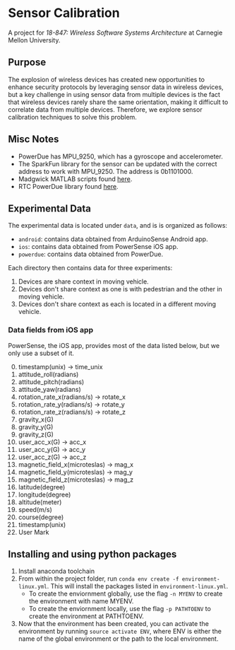 # Sensor Calibration
A project for *18-847: Wireless Software Systems Architecture* at Carnegie
Mellon University.

## Purpose
The explosion of wireless devices has created new opportunities to enhance
security protocols by leveraging sensor data in wireless devices, but a key
challenge in using sensor data from multiple devices is the fact that wireless
devices rarely share the same orientation, making it difficult to correlate
data from multiple devices. Therefore, we explore sensor calibration techniques
to solve this problem.

## Misc Notes
* PowerDue has MPU\_9250, which has a gyroscope and accelerometer.
* The SparkFun library for the sensor can be updated with the correct address
  to work with MPU\_9250. The address is 0b1101000.
* Madgwick MATLAB scripts found [here][1].
* RTC PowerDue library found [here][2].

## Experimental Data
The experimental data is located under `data`, and is is organized as follows:

* `android`: contains data obtained from ArduinoSense Android app.
* `ios`: contains data obtained from PowerSense iOS app.
* `powerdue`: contains data obtained from PowerDue.

Each directory then contains data for three experiments:

1. Devices are share context in moving vehicle.
2. Devices don't share context as one is with pedestrian and the other in moving
   vehicle.
3. Devices don't share context as each is located in a different moving vehicle.

### Data fields from iOS app
PowerSense, the iOS app, provides most of the data listed below, but we only use
a subset of it.

0. timestamp(unix) -> time\_unix
1. attitude\_roll(radians)
2. attitude\_pitch(radians)
3. attitude\_yaw(radians)
4. rotation\_rate\_x(radians/s) -> rotate\_x
5. rotation\_rate\_y(radians/s) -> rotate\_y
6. rotation\_rate\_z(radians/s) -> rotate\_z
7. gravity\_x(G)
8. gravity\_y(G)
9. gravity\_z(G)
10. user\_acc\_x(G) -> acc\_x
11. user\_acc\_y(G) -> acc\_y
12. user\_acc\_z(G) -> acc\_z
13. magnetic\_field\_x(microteslas) -> mag\_x
14. magnetic\_field\_y(microteslas) -> mag\_y
15. magnetic\_field\_z(microteslas) -> mag\_z
16. latitude(degree)
17. longitude(degree)
18. altitude(meter)
19. speed(m/s)
20. course(degree)
21. timestamp(unix)
22. User Mark


## Installing and using python packages
1. Install anaconda toolchain
2. From within the project folder, run
   `conda env create -f environment-linux.yml`. This will install the packages
    listed in `environment-linux.yml`.
    * To create the enviornment globally, use the flag `-n MYENV` to create the
      environment with name MYENV.
    * To create the enviornment locally, use the flag `-p PATHTOENV` to create
      the environment at PATHTOENV.
3. Now that the environment has been created, you can activate the environment
   by running `source activate ENV`, where ENV is either the name of the global
   environment or the path to the local environment.


[1]: http://x-io.co.uk/open-source-imu-and-ahrs-algorithms/
[2]: https://github.com/MarkusLange/RTCDue
